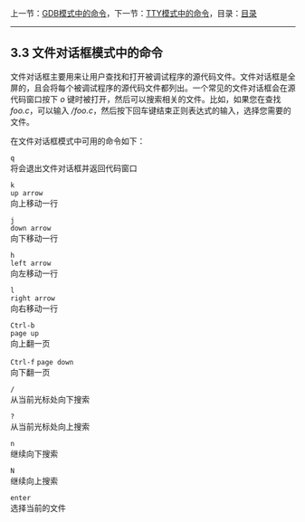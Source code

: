 上一节：[GDB模式中的命令](3.2.md)，下一节：[TTY模式中的命令](3.4.md)，目录：[目录](SUMMARY.md)

----------

3.3 文件对话框模式中的命令
-----------------

文件对话框主要用来让用户查找和打开被调试程序的源代码文件。文件对话框是全屏的，且会将每个被调试程序的源代码文件都列出。一个常见的文件对话框会在源代码窗口按下 *o* 键时被打开，然后可以搜索相关的文件。比如，如果您在查找 *foo.c*，可以输入 */foo.c*，然后按下回车键结束正则表达式的输入，选择您需要的文件。

在文件对话框模式中可用的命令如下：

`q`  
将会退出文件对话框并返回代码窗口

`k`  
`up arrow `  
向上移动一行

`j`  
`down arrow`  
向下移动一行

`h`  
`left arrow`  
向左移动一行

`l`  
`right arrow`  
向右移动一行

`Ctrl-b`  
`page up`  
向上翻一页

`Ctrl-f`
`page down`  
向下翻一页

`/`  
从当前光标处向下搜索

`?`  
从当前光标处向上搜索

`n`  
继续向下搜索

`N`  
继续向上搜索

`enter`  
选择当前的文件
